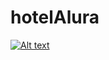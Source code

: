 # hotelAlura


[![Alt text](https://img.youtube.com/vi/q0VdN55uTKQ/0.jpg)]([https://www.youtube.com/watch?v=q0VdN55uTKQ](https://youtu.be/HVmT6TkIFnw))
